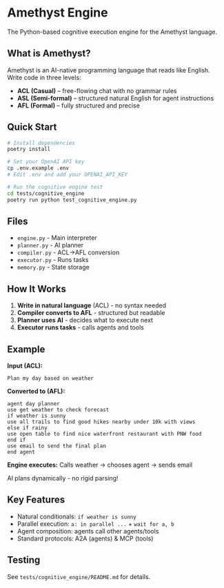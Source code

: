 # Amethyst Engine

The Python-based cognitive execution engine for the Amethyst language.

## What is Amethyst?

Amethyst is an AI-native programming language that reads like English. Write code in three levels:

* **ACL (Casual)** – free-flowing chat with no grammar rules
* **ASL (Semi-formal)** – structured natural English for agent instructions  
* **AFL (Formal)** – fully structured and precise

## Quick Start

```bash
# Install dependencies
poetry install

# Set your OpenAI API key
cp .env.example .env
# Edit .env and add your OPENAI_API_KEY

# Run the cognitive engine test
cd tests/cognitive_engine
poetry run python test_cognitive_engine.py
```

## Files

- `engine.py` - Main interpreter
- `planner.py` - AI planner  
- `compiler.py` - ACL→AFL conversion
- `executor.py` - Runs tasks
- `memory.py` - State storage

## How It Works

1. **Write in natural language** (ACL) - no syntax needed
2. **Compiler converts to AFL** - structured but readable
3. **Planner uses AI** - decides what to execute next
4. **Executor runs tasks** - calls agents and tools

## Example

**Input (ACL):**
```
Plan my day based on weather
```

**Converted to (AFL):**
```
agent day planner
use get weather to check forecast
if weather is sunny
use all trails to find good hikes nearby under 10k with views
else if rainy
use open table to find nice waterfront restaurant with PNW food
end if
use email to send the final plan
end agent
```

**Engine executes:** Calls weather → chooses agent → sends email

AI plans dynamically - no rigid parsing!

## Key Features

- Natural conditionals: `if weather is sunny`
- Parallel execution: `a: in parallel ...` + `wait for a, b`
- Agent composition: agents call other agents/tools
- Standard protocols: A2A (agents) & MCP (tools)

## Testing

See `tests/cognitive_engine/README.md` for details.
